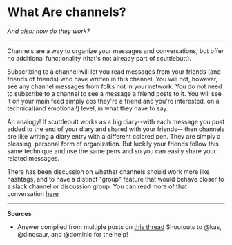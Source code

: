 # What Are channels?

*And also: how do they work?*

---

Channels are a way to organize your messages and conversations, but offer no additional functionality (that's not already part of scuttlebutt). 

 Subscribing to a channel will let you read messages from your friends (and friends of friends) who have written in this channel.  You will not, however,  see any channel messages from folks not in your network.  You do not need to subscribe to a channel to see a message a friend posts to it.  You will see it on your main feed simply cos they're a friend and you're interested, on a technical(and emotional!) level, in what they have to say. 

An analogy! If scuttlebutt works as a big diary--with each message you post added to the end of your diary and shared with your friends-- then channels are like writing a diary entry with a different colored pen.  They are simply a pleasing,  personal form of organization.  But  luckily your friends follow this same technique and use the same pens and so you can easily share your related messages.

There has been discussion on whether channels should work more like hashtags, and to have a distinct "group" feature that would behave closer to a slack channel or discussion group.  You can read more of that conversation [here](https://viewer.scuttlebot.io/%25gTHLf3Rlc48RSjwATVDJZpe9VlWGfxMmio1%2Bo3KXvjA%3D.sha256)

---
**Sources**
* Answer compiled from multiple posts on [this thread](https://viewer.scuttlebot.io/%256Jajc1TsINMv6%2FUMSEHThi0uTcHIbdluzyOVORsZkr8%3D.sha256) Shoutouts to @kas, @dinosaur, and @dominic for the help!

